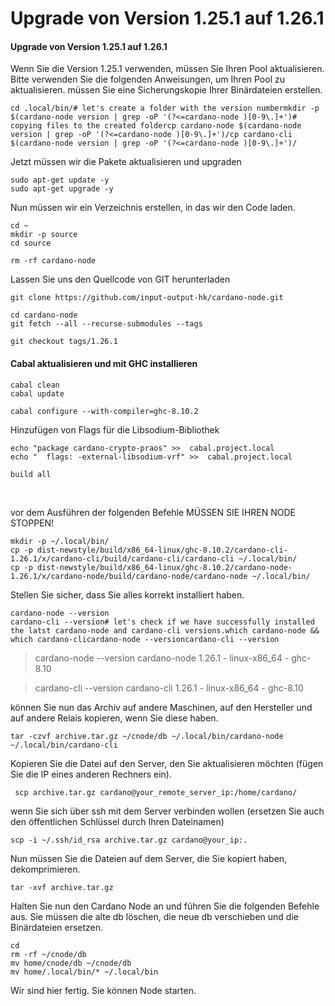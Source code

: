 # Upgrade von Version 1.25.1 auf 1.26.1

#### Upgrade von Version 1.25.1 auf 1.26.1

Wenn Sie die Version 1.25.1 verwenden, müssen Sie Ihren Pool aktualisieren. Bitte verwenden Sie die folgenden Anweisungen, um Ihren Pool zu aktualisieren. müssen Sie eine Sicherungskopie Ihrer Binärdateien erstellen.

```text
cd .local/bin/​# let's create a folder with the version numbermkdir -p $(cardano-node version | grep -oP '(?<=cardano-node )[0-9\.]+')​# copying files to the created foldercp cardano-node $(cardano-node version | grep -oP '(?<=cardano-node )[0-9\.]+')/cp cardano-cli $(cardano-node version | grep -oP '(?<=cardano-node )[0-9\.]+')/
```

Jetzt müssen wir die Pakete aktualisieren und upgraden

```text
sudo apt-get update -y
sudo apt-get upgrade -y​
```

Nun müssen wir ein Verzeichnis erstellen, in das wir den Code laden.

```text
cd ~
mkdir -p source
cd source
```

```text
rm -rf cardano-node
```

Lassen Sie uns den Quellcode von GIT herunterladen

```text
git clone https://github.com/input-output-hk/cardano-node.git

cd cardano-node
git fetch --all --recurse-submodules --tags

git checkout tags/1.26.1
```

####  Cabal aktualisieren und mit GHC installieren

```text
cabal clean
cabal update

cabal configure --with-compiler=ghc-8.10.2
```

Hinzufügen von Flags für die Libsodium-Bibliothek

```text
echo "package cardano-crypto-praos" >>  cabal.project.local
echo "  flags: -external-libsodium-vrf" >>  cabal.project.local
```

```text
build all
```

​

  vor dem Ausführen der folgenden Befehle MÜSSEN SIE IHREN NODE STOPPEN!

```text
mkdir -p ~/.local/bin/
cp -p dist-newstyle/build/x86_64-linux/ghc-8.10.2/cardano-cli-1.26.1/x/cardano-cli/build/cardano-cli/cardano-cli ~/.local/bin/
cp -p dist-newstyle/build/x86_64-linux/ghc-8.10.2/cardano-node-1.26.1/x/cardano-node/build/cardano-node/cardano-node ~/.local/bin/
```

Stellen Sie sicher, dass Sie alles korrekt installiert haben.

```text
cardano-node --version
cardano-cli --version# let's check if we have successfully installed the latst cardano-node and cardano-cli versions.which cardano-node && which cardano-clicardano-node --versioncardano-cli --version
```

> cardano-node --version cardano-node 1.26.1 - linux-x86\_64 - ghc-8.10

> cardano-cli --version cardano-cli 1.26.1 - linux-x86\_64 - ghc-8.10

können Sie nun das Archiv auf andere Maschinen, auf den Hersteller und auf andere Relais kopieren, wenn Sie diese haben.

```text
tar -czvf archive.tar.gz ~/cnode/db ~/.local/bin/cardano-node ~/.local/bin/cardano-cli
```

Kopieren Sie die Datei auf den Server, den Sie aktualisieren möchten \(fügen Sie die IP eines anderen Rechners ein\).

```text
 scp archive.tar.gz cardano@your_remote_server_ip:/home/cardano/
```

wenn Sie sich über ssh mit dem Server verbinden wollen \(ersetzen Sie auch den öffentlichen Schlüssel durch Ihren Dateinamen\)

```text
scp -i ~/.ssh/id_rsa archive.tar.gz cardano@your_ip:.
```

Nun müssen Sie die Dateien auf dem Server, die Sie kopiert haben, dekomprimieren.

```text
tar -xvf archive.tar.gz 
```

Halten Sie nun den Cardano Node an und führen Sie die folgenden Befehle aus. Sie müssen die alte db löschen, die neue db verschieben und die Binärdateien ersetzen.

```text
cd
rm -rf ~/cnode/db 
mv home/cnode/db ~/cnode/db
mv home/.local/bin/* ~/.local/bin 
```

Wir sind hier fertig. Sie können Node starten.

​

